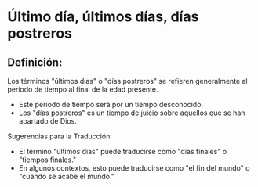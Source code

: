 # Último día, últimos días, días postreros

## Definición: 

Los términos "últimos días" o "días postreros" se refieren generalmente al período de tiempo al final de la edad presente.

* Este período de tiempo será por un tiempo  desconocido.
* Los "días postreros" es un tiempo de juicio sobre aquellos que se han apartado de Dios.

Sugerencias para la Traducción:

* El término "últimos dias" puede traducirse como "días finales" o "tiempos finales."
* En algunos contextos, esto puede traducirse como "el fin del mundo" o "cuando se acabe el mundo."

